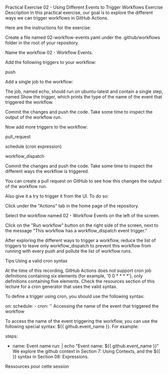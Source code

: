 
Practical Exercise 02 - Using Different Events to Trigger Workflows
Exercise Description
In this practical exercise, our goal is to explore the different ways we can trigger workflows in GitHub Actions.

Here are the instructions for the exercise:

Create a file named 02-workflow-events.yaml under the .github/workflows folder in the root of your repository.

Name the workflow 02 - Workflow Events.

Add the following triggers to your workflow:

push

Add a single job to the workflow:

The job, named echo, should run on ubuntu-latest and contain a single step, named Show the trigger, which prints the type of the name of the event that triggered the workflow.

Commit the changes and push the code. Take some time to inspect the output of the workflow run.

Now add more triggers to the workflow:

pull_request

schedule (cron expression)

workflow_dispatch

Commit the changes and push the code. Take some time to inspect the different ways the workflow is triggered.

You can create a pull request on GitHub to see how this changes the output of the workflow run.

Also give it a try to trigger it from the UI. To do so:

Click under the "Actions" tab in the home page of the repository.

Select the workflow named 02 - Workflow Events on the left of the screen.

Click on the "Run workflow" button on the right side of the screen, next to the message "This workflow has a workflow_dispatch event trigger."

After exploring the different ways to trigger a workflow, reduce the list of triggers to leave only workflow_dispatch to prevent this workflow from running with every push and pollute the list of workflow runs.

Tips
Using a valid cron syntax

At the time of this recording, GitHub Actions does not support cron job definitions containing six elements (for example, '0 0 * * * *'), only definitions containing five elements. Check the resources section of this lecture for a cron generator that uses the valid syntax.

To define a trigger using cron, you should use the following syntax:

on:
  schedule:
    - cron: '<cron expression>'
Accessing the name of the event that triggered the workflow

To access the name of the event triggering the workflow, you can use the following special syntax: ${{ github.event_name }}. For example:

steps:
  - name: Event name
    run: |
      echo "Event name: ${{ github.event_name }}"
We explore the github context in Section 7: Using Contexts, and the ${{ }} syntax in Section 08: Expressions.



Ressources pour cette session
